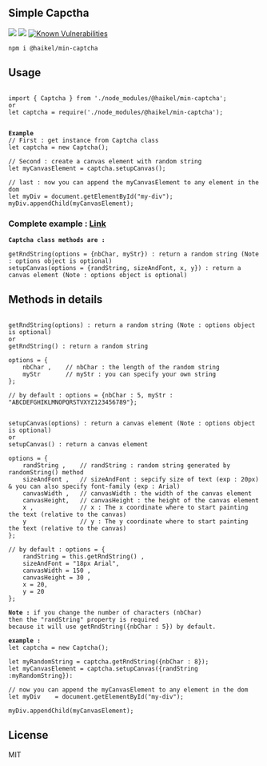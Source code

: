 <h2>Simple Capctha</h2>
<a href="#"><img src="https://img.shields.io/badge/build-succes-brightgreen.svg"></a>
<a href="#"><img src="https://img.shields.io/badge/version-1.0.9-blue.svg"></a>
<a href="https://snyk.io/test/github/haikelfazzani/min-captcha"><img src="https://snyk.io/test/github/haikelfazzani/min-captcha/badge.svg" alt="Known Vulnerabilities" data-canonical-src="https://snyk.io/test/github/haikelfazzani/min-captcha" style="max-width:100%;"></a>

<pre><code>npm i @haikel/min-captcha</code></pre>

<h2>Usage</h2>

<pre><code>
import { Captcha } from './node_modules/@haikel/min-captcha';
or
let captcha = require('./node_modules/@haikel/min-captcha');    
</code></pre>

<pre><code>
<b>Example</b>
// First : get instance from Captcha class
let captcha = new Captcha();

// Second : create a canvas element with random string 
let myCanvasElement = captcha.setupCanvas();

// last : now you can append the myCanvasElement to any element in the dom
let myDiv = document.getElementById("my-div");
myDiv.appendChild(myCanvasElement);
</code></pre>


<h3>Complete example : <a href="https://min-captcha.netlify.com" target="_blank">Link</a></h3>

<pre><code><b>Captcha class methods are :</b>

getRndString(options = {nbChar, myStr}) : return a random string (Note : options object is optional)
setupCanvas(options = {randString, sizeAndFont, x, y}) : return a canvas element (Note : options object is optional)
</code></pre>

<h2>Methods in details</h2>

<pre><code>
getRndString(options) : return a random string (Note : options object is optional)
or
getRndString() : return a random string
            
options = {
    nbChar ,	// nbChar : the length of the random string
    myStr      	// myStr : you can specify your own string
};             

// by default : options = {nbChar : 5, myStr : "ABCDEFGHIKLMNOPQRSTVXYZ123456789"};
</code></pre>

<pre><code>
setupCanvas(options) : return a canvas element (Note : options object is optional)
or
setupCanvas() : return a canvas element

options = {
    randString ,   	// randString : random string generated by randomString() method
    sizeAndFont , 	// sizeAndFont : sepcify size of text (exp : 20px) & you can also specify font-family (exp : Arial)     
    canvasWidth	,	// canvasWidth : the width of the canvas element
    canvasHeight,	// canvasHeight : the height of the canvas element
    x ,          	// x : The x coordinate where to start painting the text (relative to the canvas)	    
    y           	// y : The y coordinate where to start painting the text (relative to the canvas)
};                 

// by default : options = {
    randString = this.getRndString() , 
    sizeAndFont = "18px Arial", 
    canvasWidth = 150 , 
    canvasHeight = 30 ,
    x = 20, 
    y = 20
};
</code></pre>

<pre><code><b>Note :</b> if you change the number of characters (nbChar) 
then the "randString" property is required
because it will use getRndString({nbChar : 5}) by default.

<b>example : </b>
let captcha = new Captcha();

let myRandomString = captcha.getRndString({nbChar : 8});
let myCanvasElement = captcha.setupCanvas({randString :myRandomString}):

// now you can append the myCanvasElement to any element in the dom
let myDiv    = document.getElementById("my-div");

myDiv.appendChild(myCanvasElement);    
</code></pre>


<h2>License</h2>
MIT
